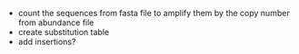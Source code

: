 * count the sequences from fasta file to amplify them by the copy number from abundance file 
* create substitution table
* add insertions?
